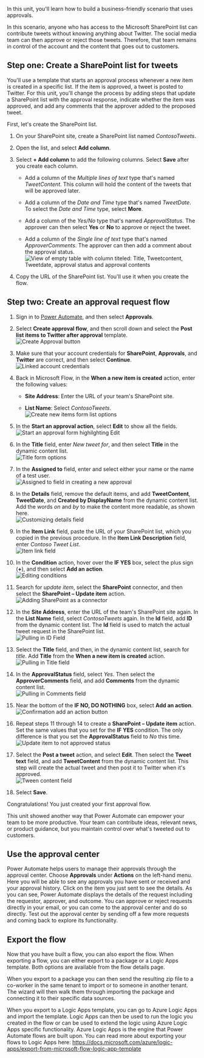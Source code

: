 In this unit, you'll learn how to build a business-friendly scenario that uses approvals.

In this scenario, anyone who has access to the Microsoft SharePoint list can contribute tweets without knowing anything about Twitter. The social media team can then approve or reject those tweets. Therefore, that team remains in control of the account and the content that goes out to customers.

## Step one: Create a SharePoint list for tweets

You'll use a template that starts an approval process whenever a new item is created in a specific list. If the item is approved, a tweet is posted to Twitter. For this unit, you'll change the process by adding steps that update a SharePoint list with the approval response, indicate whether the item was approved, and add any comments that the approver added to the proposed tweet.

First, let's create the SharePoint list.

1. On your SharePoint site, create a SharePoint list named *ContosoTweets*.

2. Open the list, and select **Add column**.

3. Select **+ Add column** to add the following columns. Select **Save** after you create each column.

    - Add a column of the *Multiple lines of text* type that's named *TweetContent*. This column will hold the content of the tweets that will be approved later.

    - Add a column of the *Date and Time* type that's named *TweetDate*. To select the *Date and Time* type, select **More**.

    - Add a column of the *Yes/No* type that's named *ApprovalStatus*. The approver can then select **Yes** or **No** to approve or reject the tweet.

    - Add a column of the *Single line of text* type that's named *ApproverComments*. The approver can then add a comment about the approval status.
    ![View of empty table with column titeled: Title, Tweetcontent, Tweetdate, approval status and approval contents](../media/new-columns.png)

4. Copy the URL of the SharePoint list. You'll use it when you create the flow.

## Step two: Create an approval request flow

1. Sign in to [Power Automate](https://ms.flow.microsoft.com/), and then select **Approvals**.

2. Select **Create approval flow**, and then scroll down and select the **Post list items to Twitter after approval** template.  
    ![Create Approval button](../media/create-approval.png)

3. Make sure that your account credentials for **SharePoint**, **Approvals**, and **Twitter** are correct, and then select **Continue**.  
    ![Linked account credentials](../media/verify-credentials.png)

4. Back in Microsoft Flow, in the **When a new item is created** action, enter the following values:

    - **Site Address**: Enter the URL of your team's SharePoint site.

    - **List Name**: Select *ContosoTweets*.      
        ![Create new items form list options](../media/site-address.png)

5. In the **Start an approval action**, select **Edit** to show all the fields.  
    ![Start an approval form highilghting Edit](../media/edit-all-fields.png)

6. In the **Title** field, enter *New tweet for*, and then select **Title** in the dynamic content list.  
    ![Title form options](../media/tweet-title.png)

7. In the **Assigned to** field, enter and select either your name or the name of a test user.  
    ![Assigned to field in creating a new approval](../media/tweet-assigned-to.png)

8. In the **Details** field, remove the default items, and add **TweetContent**, **TweetDate**, and **Created by DisplayName** from the dynamic content list. Add the words *on* and *by* to make the content more readable, as shown here.  
    ![Customizing details field](../media/tweet-details.png)

9. In the **Item Link** field, paste the URL of your SharePoint list, which you copied in the previous procedure. In the **Item Link Description** field, enter *Contoso Tweet List*.      
    ![Item link field](../media/tweet-item-link.png)

10. In the **Condition** action, hover over the **IF YES** box, select the plus sign (**+**), and then select **Add an action**.  
    ![Editing conditions](../media/add-an-action.png)

11. Search for *update item*, select the **SharePoint** connector, and then select the **SharePoint – Update item** action.  
    ![Adding SharePoint as a connector](../media/update-item.png)

12. In the **Site Address**, enter the URL of the team's SharePoint site again. In the **List Name** field, select *ContosoTweets* again. In the **Id** field, add **ID** from the dynamic content list. The **Id** field is used to match the actual tweet request in the SharePoint list.  
    ![Pulling in ID Field](../media/address-list-id.png)

13. Select the **Title** field, and then, in the dynamic content list, search for *title*. Add **Title** from the **When a new item is created** action.  
    ![Pulling in Title field](../media/add-title.png)

14. In the **ApprovalStatus** field, select *Yes*. Then select the **ApproverComments** field, and add **Comments** from the dynamic content list.  
    ![Pulling in Comments field](../media/approver-status.png)

15. Near the bottom of the **IF NO, DO NOTHING** box, select **Add an action**.  
    ![Confirmation add an action button](../media/add-a-no-action.png)

16. Repeat steps 11 through 14 to create a **SharePoint – Update item** action. Set the same values that you set for the **IF YES** condition. The only difference is that you set the **ApprovalStatus** field to *No* this time.  
    ![Update item to not approved status](../media/status-no.png)

17. Select the **Post a tweet** action, and select **Edit**. Then select the **Tweet text** field, and add **TweetContent** from the dynamic content list. This step will create the actual tweet and then post it to Twitter when it's approved.  
    ![Tween content field](../media/post-tweet.png)

18. Select **Save**.

Congratulations! You just created your first approval flow.

This unit showed another way that Power Automate can empower your team to be more productive. Your team can contribute ideas, relevant news, or product guidance, but you maintain control over what's tweeted out to customers.

## Use the approval center

Power Automate helps users to manage their approvals through the approval center. Choose **Approvals** under **Actions** on the left-hand menu. Here you will be able to see any approvals you have sent or received and your approval history. Click on the item you just sent to see the details. As you can see, Power Automate displays the details of the request including the requestor, approver, and outcome. You can approve or reject requests directly in your email, or you can come to the approval center and do so directly. Test out the approval center by sending off a few more requests and coming back to explore its functionality.

## Export the flow

Now that you have built a flow, you can also export the flow. When exporting a flow, you can either export to a package or a Logic Apps template. Both options are available from the flow details page.

When you export to a package you can then send the resulting zip file to a co-worker in the same tenant to import or to someone in another tenant. The wizard will then walk them through importing the package and connecting it to their specific data sources.

When you export to a Logic Apps template, you can go to Azure Logic Apps and import the template. 
Logic Apps can then be used to run the logic you created in the flow or can be used to extend the 
logic using Azure Logic Apps specific functionality. Azure Logic Apps is the engine that Power Automate 
flows are built upon. You can read more about exporting your flows to Logic Apps here: 
<https://docs.microsoft.com/azure/logic-apps/export-from-microsoft-flow-logic-app-template>
